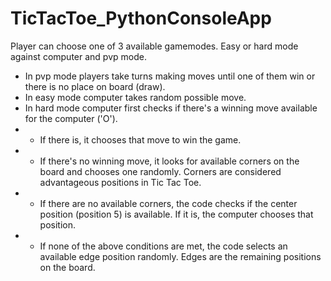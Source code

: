 # TicTacToe_PythonConsoleApp

Player can choose one of 3 available gamemodes.
Easy or hard mode against computer and pvp mode.
* In pvp mode players take turns making moves until one of them win or there is no place on board (draw).
* In easy mode computer takes random possible move.
* In hard mode computer first checks if there's a winning move available for the computer ('O').
* * If there is, it chooses that move to win the game.
* * If there's no winning move, it looks for available corners on the board and chooses one randomly. Corners are considered advantageous positions in Tic Tac Toe.
* * If there are no available corners, the code checks if the center position (position 5) is available. If it is, the computer chooses that position.
* * If none of the above conditions are met, the code selects an available edge position randomly. Edges are the remaining positions on the board.
